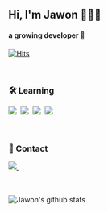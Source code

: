 ## Hi, I'm Jawon 👩🏻‍💻

#### a growing developer 🌱 &nbsp;&nbsp; 
[![Hits](https://hits.seeyoufarm.com/api/count/incr/badge.svg?url=https%3A%2F%2Fgithub.com%2Fjawon-kim&count_bg=%2370E000&title_bg=%23111111&icon=&icon_color=%23E7E7E7&title=Profile+Views&edge_flat=false)](https://hits.seeyoufarm.com)

<br/>

### 🛠 Learning
<img src="http://img.shields.io/badge/-HTML-red?style=flat&logo=HTML5&logoColor=white"/>&nbsp; <img src="http://img.shields.io/badge/-CSS3-blue?style=flat&logo=CSS&logoColor=white"/>&nbsp; <img src="http://img.shields.io/badge/-Javascript-yellow?style=flat&logo=javascript&logoColor=white"/>&nbsp; <img src="http://img.shields.io/badge/-JQuery-orange?style=flat&logo=JQuery&logoColor=white"/> 

<br/>

### 👾 Contact
<a href="https://www.instagram.com/alth0ugh__/" target="_blank">
<img src="http://img.shields.io/badge/-instagram-black?style=flat&logo=instagram&logoColor=white&link=https://www.instagram.com/alth0ugh__/"/>&nbsp;
</a>

<br/>
<br/>
<br/>

![Jawon's github stats](https://github-readme-stats.vercel.app/api?username=jawon-kim&show_icons=true&theme=react)

<!--
**jawon-kim/jawon-kim** is a ✨ _special_ ✨ repository because its `README.md` (this file) appears on your GitHub profile.

Here are some ideas to get you started:

- 🔭 I’m currently working on ...
- 🌱 I’m currently learning ...
- 👯 I’m looking to collaborate on ...
- 🤔 I’m looking for help with ...
- 💬 Ask me about ...
- 📫 How to reach me: ...
- 😄 Pronouns: ...
- ⚡ Fun fact: ...
-->
